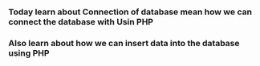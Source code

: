 ### Today learn about Connection of database mean how we can connect the database with Usin PHP

### Also learn about how we can insert data into the database using PHP
